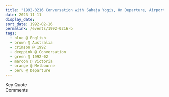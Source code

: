 ```yaml
---
title: "1992-0216 Conversation with Sahaja Yogis, On Departure, Airport, Melbourne, Victoria, Australia"
date: 2023-11-11
display_date: 
sort_date: 1992-02-16
permalink: /events/1992-0216-b
tags:
  - blue @ English
  - brown @ Australia
  - crimson @ 1992
  - deeppink @ Conversation
  - green @ 1992-02
  - maroon @ Victoria
  - orange @ Melbourne
  - peru @ Departure
---
```


<wave-list>
  <list-title color="green" width="75">Key Quote</list-title>
  <list-item color="BlanchedAlmond"  width="200"></list-item>
  <list-item color="Lavender"></list-item>
  <list-item color="BlanchedAlmond"></list-item>
</wave-list>

<br>

<wave-list>
  <list-title color="green" width="75">Comments</list-title>
  <list-item color="BlanchedAlmond"  width="200"></list-item>
  <list-item color="Lavender"></list-item>
  <list-item color="BlanchedAlmond"></list-item>
</wave-list>
